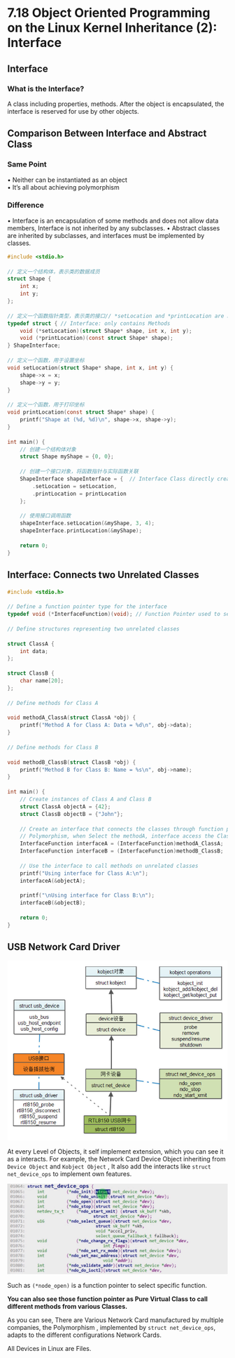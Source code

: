 # 7.18 Object Oriented Programming on the Linux Kernel Inheritance (2): Interface



## Interface

### What is the Interface?

A class including properties, methods.
After the object is encapsulated, the interface is reserved for use by other objects.

## Comparison Between Interface and Abstract Class

### Same Point

• Neither can be instantiated as an object  
• It’s all about achieving polymorphism  

### Difference

• Interface is an encapsulation of some methods and does not allow data members, Interface is not inherited by any subclasses. 
• Abstract classes are inherited by subclasses, and interfaces must be implemented by classes.

```c
#include <stdio.h>

// 定义一个结构体，表示类的数据成员
struct Shape {
    int x;
    int y;
};

// 定义一个函数指针类型，表示类的接口// *setLocation and *printLocation are Function Pointer to select the functions.
typedef struct { // Interface: only contains Methods
    void (*setLocation)(struct Shape* shape, int x, int y);
    void (*printLocation)(const struct Shape* shape);
} ShapeInterface;

// 定义一个函数，用于设置坐标
void setLocation(struct Shape* shape, int x, int y) {
    shape->x = x;
    shape->y = y;
}

// 定义一个函数，用于打印坐标
void printLocation(const struct Shape* shape) {
    printf("Shape at (%d, %d)\n", shape->x, shape->y);
}

int main() {
    // 创建一个结构体对象
    struct Shape myShape = {0, 0};

    // 创建一个接口对象，将函数指针与实际函数关联
    ShapeInterface shapeInterface = {  // Interface Class directly creates the Interface Object, and directly call the methods.
        .setLocation = setLocation,
        .printLocation = printLocation
    };

    // 使用接口调用函数
    shapeInterface.setLocation(&myShape, 3, 4);
    shapeInterface.printLocation(&myShape);

    return 0;
}

```

## Interface: Connects two Unrelated Classes

```c
#include <stdio.h>

// Define a function pointer type for the interface
typedef void (*InterfaceFunction)(void); // Function Pointer used to select function, Polymorphism.

// Define structures representing two unrelated classes

struct ClassA {
    int data;
};

struct ClassB {
    char name[20];
};

// Define methods for Class A

void methodA_ClassA(struct ClassA *obj) {
    printf("Method A for Class A: Data = %d\n", obj->data);
}

// Define methods for Class B

void methodB_ClassB(struct ClassB *obj) {
    printf("Method B for Class B: Name = %s\n", obj->name);
}

int main() {
    // Create instances of Class A and Class B
    struct ClassA objectA = {42};
    struct ClassB objectB = {"John"};

    // Create an interface that connects the classes through function pointers
    // Polymorphism, when Select the methodA, interface access the ClassA, Same to ClassB.
    InterfaceFunction interfaceA = (InterfaceFunction)methodA_ClassA;
    InterfaceFunction interfaceB = (InterfaceFunction)methodB_ClassB;

    // Use the interface to call methods on unrelated classes
    printf("Using interface for Class A:\n");
    interfaceA(&objectA);

    printf("\nUsing interface for Class B:\n");
    interfaceB(&objectB);

    return 0;
}
```

## USB Network Card Driver

![01](https://github.com/knightsummon/02-Computer-underlying-programming-and-system-optimization/blob/main/07%20Embedded%20Data%20Structures%20and%20Linux%20Kernel%20Object%20Orientation/7.18%20Object%20Oriented%20Programming%20on%20the%20Linux%20Kernel%20Inheritance%20(2)%20Interface.assets/01.jpg)

At every Level of Objects, it self implement extension, which you can see it as a interacts. For example, the Network Card Device Object inheriting from `Device Object` and `Kobject Object` , It also add the interacts like `struct net_device_ops` to implement own features.

![02](https://github.com/knightsummon/02-Computer-underlying-programming-and-system-optimization/blob/main/07%20Embedded%20Data%20Structures%20and%20Linux%20Kernel%20Object%20Orientation/7.18%20Object%20Oriented%20Programming%20on%20the%20Linux%20Kernel%20Inheritance%20(2)%20Interface.assets/02.jpg)

Such as `(*node_open)` is a function pointer to select specific function.

**You can also see those function pointer as Pure Virtual Class to call different methods from various Classes.**

As you can see, There are Various Network Card manufactured by multiple companies, the Polymorphism , implemented by `struct net_device_ops`, adapts to the different configurations Network Cards.

All Devices in Linux are Files.

